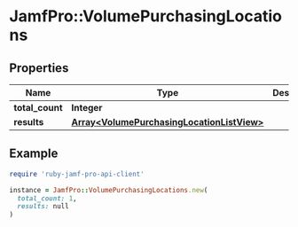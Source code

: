 # JamfPro::VolumePurchasingLocations

## Properties

| Name | Type | Description | Notes |
| ---- | ---- | ----------- | ----- |
| **total_count** | **Integer** |  | [optional] |
| **results** | [**Array&lt;VolumePurchasingLocationListView&gt;**](VolumePurchasingLocationListView.md) |  | [optional] |

## Example

```ruby
require 'ruby-jamf-pro-api-client'

instance = JamfPro::VolumePurchasingLocations.new(
  total_count: 1,
  results: null
)
```

